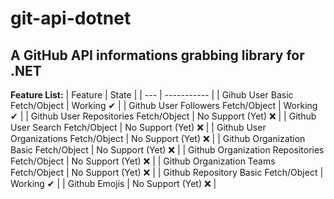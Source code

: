 # git-api-dotnet
## A GitHub API informations grabbing library for .NET
**Feature List:**
| Feature | State |
| --- | ----------- |
| Gihub User Basic Fetch/Object | Working ✔ |
| Github User Followers Fetch/Object | Working ✔ |
| Github User Repositories Fetch/Object | No Support (Yet) ❌ |
| Github User Search Fetch/Object | No Support (Yet) ❌ |
| Github User Organizations Fetch/Object | No Support (Yet) ❌ |
| Github Organization Basic Fetch/Object | No Support (Yet) ❌ |
| Github Organization Repositories Fetch/Object | No Support (Yet) ❌ |
| Github Organization Teams Fetch/Object | No Support (Yet) ❌ |
| Github Repository Basic Fetch/Object | Working ✔ |
| Github Emojis | No Support (Yet) ❌ |
